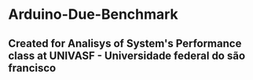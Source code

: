 # Arduino-Due-Benchmark
## Created for Analisys of System's Performance class at UNIVASF - Universidade federal do são francisco
